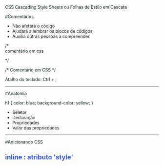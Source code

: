 CSS
Cascading Style Sheets ou Folhas de Estilo em Cascata

#Comentários

* Não afetará o código
* Ajudará a lembrar os blocos de códigos 
* Auxilia outras pessoas a compreender 


/*  
 comentário em css 

*/

/* Comentário em CSS  */
<!-- Comentário em HTML -->
Atalho do teclado: Ctrl + ;

------

#Anatomia 

h1 {
    color: blue;
    background-color: yellow;
}

* Seletor 
* Declaração 
* Propriedades 
* Valor das propriedades

------

#Adicionando CSS 

## inline : atributo 'style'

## <style> : tag html 

## link: arquivo css externo 
 
 * inline > style > link 

------

#Ordem crescente de especificação

* Seletores Universais 
    * {}
* Tipo de Seletores
     h1 {} 
* Classes seletoras
    <h1 class="titulo"> Titulo </h1>

    .titulo {

    }

* Atributos Seletores
* Pseudo-classes
* Seletores ID

<h1 id="titulo"> Titulo </h1>

    #titulo {

    }


* Estilo Inline

------

# Agrupar

h1, h2 {
    color: red;
    font-size: 12px;
}

------

## Regra !important

* Não é considerado uma boa prática
* sobrescreve todas as demais regras

h1 {
    color: red !important;
    font-size: 12px;
}


------

#Dev Tools

------

Fontes

font-family: Arial, sans-serif;
font-size: 23px;
font-style: normal;
font-weight: 500; /*bold, lighter, normal*/
text-align: justify; /*line-through, underline, overline e none*/
line-height: 20px; /* altura da linha - está relacionado ao font-size */


Cores 

h2 { color: purple }
h2 { color: #3459ff }
p { color: rgb(12, 34, 32) }





